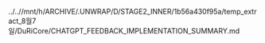 ../..//mnt/h/ARCHIVE/.UNWRAP/D/STAGE2_INNER/1b56a430f95a/temp_extract_8월7일/DuRiCore/CHATGPT_FEEDBACK_IMPLEMENTATION_SUMMARY.md